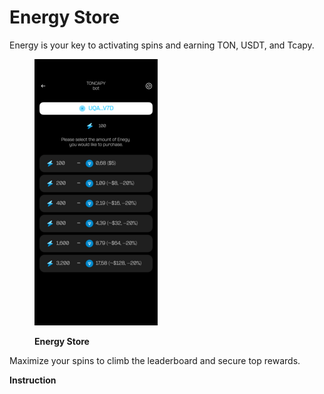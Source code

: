 # Energy Store

Energy is your key to activating spins and earning TON, USDT, and Tcapy.

<figure><img src="../../.gitbook/assets/10 Energy Store.png" alt=""><figcaption><p><strong>Energy Store</strong></p></figcaption></figure>

Maximize your spins to climb the leaderboard and secure top rewards.

**Instruction**

